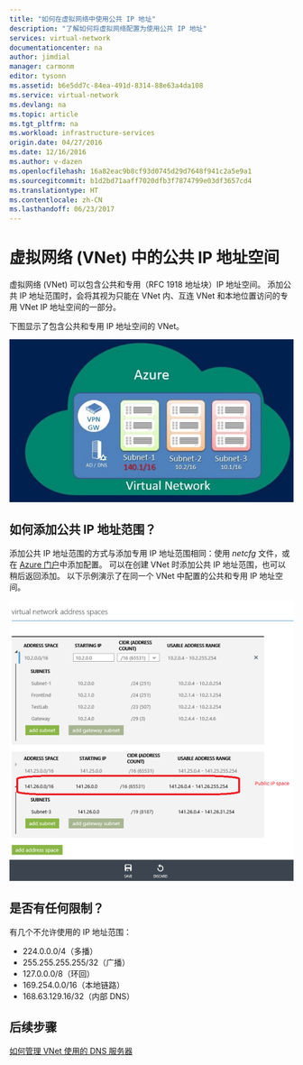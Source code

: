 ```yaml
---
title: "如何在虚拟网络中使用公共 IP 地址"
description: "了解如何将虚拟网络配置为使用公共 IP 地址"
services: virtual-network
documentationcenter: na
author: jimdial
manager: carmonm
editor: tysonn
ms.assetid: b6e5dd7c-84ea-491d-8314-88e63a4da108
ms.service: virtual-network
ms.devlang: na
ms.topic: article
ms.tgt_pltfrm: na
ms.workload: infrastructure-services
origin.date: 04/27/2016
ms.date: 12/16/2016
ms.author: v-dazen
ms.openlocfilehash: 16a82eac9b8cf93d0745d29d7648f941c2a5e9a1
ms.sourcegitcommit: b1d2bd71aaff7020dfb3f7874799e03df3657cd4
ms.translationtype: HT
ms.contentlocale: zh-CN
ms.lasthandoff: 06/23/2017
---
```

# <a name="public-ip-address-space-in-a-virtual-network-vnet"></a>虚拟网络 (VNet) 中的公共 IP 地址空间
虚拟网络 (VNet) 可以包含公共和专用（RFC 1918 地址块）IP 地址空间。 添加公共 IP 地址范围时，会将其视为只能在 VNet 内、互连 VNet 和本地位置访问的专用 VNet IP 地址空间的一部分。

下图显示了包含公共和专用 IP 地址空间的 VNet。

![公共 IP 概念](./media/virtual-networks-public-ip-within-vnet/IC775683.jpg)

## <a name="how-do-i-add-a-public-ip-address-range"></a>如何添加公共 IP 地址范围？
添加公共 IP 地址范围的方式与添加专用 IP 地址范围相同：使用 *netcfg* 文件，或在 [Azure 门户](http://portal.azure.cn)中添加配置。 可以在创建 VNet 时添加公共 IP 地址范围，也可以稍后返回添加。 以下示例演示了在同一个 VNet 中配置的公共和专用 IP 地址空间。

![门户中的公共 IP 地址](./media/virtual-networks-public-ip-within-vnet/IC775684.png)

## <a name="are-there-any-limitations"></a>是否有任何限制？
有几个不允许使用的 IP 地址范围：

* 224.0.0.0/4（多播）
* 255.255.255.255/32（广播）
* 127.0.0.0/8（环回）
* 169.254.0.0/16（本地链路）
* 168.63.129.16/32（内部 DNS）

## <a name="next-steps"></a>后续步骤
[如何管理 VNet 使用的 DNS 服务器](virtual-networks-manage-dns-in-vnet.md)